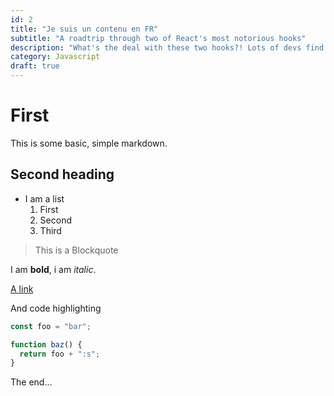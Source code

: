 ```yaml
---
id: 2
title: "Je suis un contenu en FR"
subtitle: "A roadtrip through two of React's most notorious hooks"
description: "What's the deal with these two hooks?! Lots of devs find them confusing, for a whole host of reasons. In this tutorial, we'll dig deep and understand what they do, why they're useful, and how to get the most out of them."
category: Javascript
draft: true
---
```


# First

This is some basic, simple markdown.

## Second heading

- I am a list
  1. First
  2. Second
  3. Third

> This is a Blockquote

I am **bold**, i am _italic_.

[A link](https://nuxt.com)

And code highlighting

```js
const foo = "bar";

function baz() {
  return foo + ":s";
}
```

The end...
